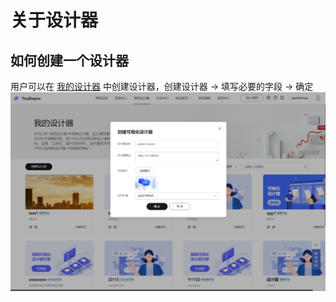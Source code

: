 # 关于设计器

## 如何创建一个设计器

用户可以在 [我的设计器](https://www.opentiny.design/tiny-engine#/my-platform) 中创建设计器，创建设计器 &rarr; 填写必要的字段 &rarr; 确定
![create-platform]( ./imgs/createPlatform.png)
